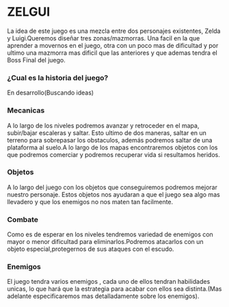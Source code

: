 # ZELGUI
La idea de este juego es una mezcla entre dos personajes existentes, Zelda y Luigi.Queremos diseñar tres zonas/mazmorras. Una facil en la que aprender a movernos en el juego, otra con un poco mas de dificultad y por ultimo una mazmorra mas dificil que las anteriores y que ademas tendra el Boss Final del juego.

### ¿Cual es la historia del juego?
En desarrollo(Buscando ideas)

### Mecanicas
A lo largo de los niveles podremos avanzar y retroceder en el mapa, subir/bajar escaleras y saltar. Esto ultimo de dos maneras, saltar en un terreno para sobrepasar los obstaculos, además podremos saltar de una plataforma al suelo.A lo largo de los mapas encontraremos objetos con los que podremos comerciar y podremos recuperar vida si resultamos heridos.

### Objetos
A lo largo del juego con los objetos que conseguiremos podremos mejorar nuestro personaje. Estos objetos nos ayudaran a que el juego sea algo mas llevadero y que los enemigos no nos maten tan facilmente.

### Combate
Como es de esperar en los niveles tendremos variedad de enemigos con mayor o menor dificultad para eliminarlos.Podremos atacarlos con un objeto especial,protegernos de sus ataques con el escudo. 

### Enemigos
El juego tendra varios enemigos , cada uno de ellos tendran habilidades unicas, lo que hará que la estrategia para acabar con ellos sea distinta.(Mas adelante especificaremos mas detalladamente sobre los enemigos).
